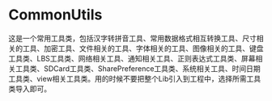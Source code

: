 # CommonUtils
这是一个常用工具类，包括汉字转拼音工具、常用数据格式相互转换工具、尺寸相关的工具、加密工具、文件相关的工具、字体相关的工具、图像相关的工具、键盘工具类、LBS工具类、网络相关工具、通知相关工具、正则表达式工具类、屏幕相关工具类、SDCard工具类、SharePreference工具类、系统相关工具、时间日期工具类、view相关工具类。用的时候不要把整个Lib引入到工程中，选择所需工具类导入即可。
